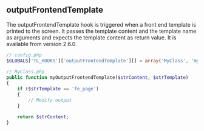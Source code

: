 outputFrontendTemplate
----------------------

The outputFrontendTemplate hook is triggered when a front end template is printed to the screen. It passes the template content and the template name as arguments and expects the template content as return value. It is available from version 2.6.0.

```php
// config.php
$GLOBALS['TL_HOOKS']['outputFrontendTemplate'][] = array('MyClass', 'myOutputFrontendTemplate');
 
// MyClass.php
public function myOutputFrontendTemplate($strContent, $strTemplate)
{
    if ($strTemplate == 'fe_page')
    {
        // Modify output
    }
 
    return $strContent;
}
``` 
